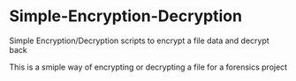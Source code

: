 # Simple-Encryption-Decryption
Simple Encryption/Decryption scripts to encrypt a file data and decrypt back 

This is a smiple way of encrypting or decrypting a file for a forensics project
